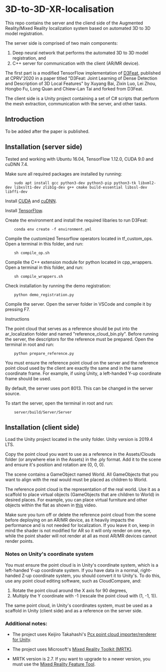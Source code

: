 # 3D-to-3D-XR-localisation
This repo contains the server and the cliend side of the Augmented Reality/Mixed Reality localization system based on automated 3D to 3D model registration.

The server side is comprised of two main components:
1. Deep neural network that performs the automated 3D to 3D model registration, and
2. C++ server for communication with the client (AR/MR device).

The first part is a modified TensorFlow implementation of [D3Feat](https://github.com/XuyangBai/D3Feat), published at CPRV'2020 in a paper titled "D3Feat: Joint Learning of Dense Detection and Description of 3D Local Features" by Xuyang Bai, Zixin Luo, Lei Zhou, Hongbo Fu, Long Quan and Chiew-Lan Tai and forked from D3Feat.

The client side is a Unity project containing a set of C# scripts that perform the mesh extraction, communication with the server, and other tasks.

## Introduction

To be added after the paper is published.

## Installation (server side)

Tested and working with Ubuntu 16.04, TensorFlow 1.12.0, CUDA 9.0 and cuDNN 7.4.

Make sure all required packages are installed by running:

        sudo apt install gcc python3-dev python3-pip python3-tk libxml2-dev libxslt1-dev zlib1g-dev g++ cmake build-essential libssl-dev libffi-dev

Install [CUDA](https://docs.nvidia.com/cuda/cuda-installation-guide-linux/index.html) and [cuDNN](https://docs.nvidia.com/deeplearning/cudnn/install-guide/index.html).

Install [TensorFlow](https://www.tensorflow.org/install/pip).

Create the environment and install the required libaries to run D3Feat:

        conda env create -f environment.yml

Compile the customized Tensorflow operators located in tf_custom_ops. Open a terminal in this folder, and run:

        sh compile_op.sh

Compile the C++ extension module for python located in cpp_wrappers. Open a terminal in this folder, and run:

        sh compile_wrappers.sh

Check installation by running the demo registration:

        python demo_registration.py

Compile the server. Open the server folder in VSCode and compile it by pressing F7.

Instructions

The point cloud that serves as a reference should be put into the ar_localization folder and named "reference_cloud_bin.ply". Before running the server, the descriptors for the reference must be prepared. Open the terminal in root and run:

        python prepare_reference.py

You must ensure the reference point cloud on the server and the reference point cloud used by the client are exactly the same and in the same coordinate frame. For example, if using Unity, a left-handed Y-up coordinate frame should be used.

By default, the server uses port 8013. This can be changed in the server source.

To start the server, open the terminal in root and run:

        server/build/Server/Server

## Installation (client side)

Load the Unity project located in the unity folder. Unity version is 2019.4 LTS.

Copy the point cloud you want to use as a reference in the Assets/Clouds folder (or anywhere else in the Assets) in the .ply format. Add it to the scene and ensure it's position and rotation are (0, 0, 0).

The scene contains a GameObject named World. All GameObjects that you want to align with the real would must be placed as children to World. 

The reference point cloud is the representation of the real world. Use it as a scaffold to place virtual objects (GameObjects that are children to World) in desired places. For example, you can place virtual furniture and other objects within the flat as shown in [this](https://www.youtube.com/watch?v=Vght8jJMfv0&) video.

Make sure you turn off or delete the reference point cloud from the scene before deploying on an AR/MR device, as it heavily impacts the performance and is not needed for localization. If you leave it on, keep in mind the shader is not modified for AR so it will only render on one eye, while the point shader will not render at all as most AR/MR devices cannot render points.

### Notes on Unity's coordinate system

You must ensure the point cloud is in Unity's coordinate system, which is a left-handed Y-up coordinate system. If you have data in a normal, right-handed Z-up coordinate system, you should convert it to Unity's. To do this, use any point cloud editing software, such as CloudCompare, and:

1. Rotate the point cloud around the X axis for 90 degrees,
2. Multiply the Y coordinate with -1 (rescale the point cloud with (1, -1, 1)).

The same point cloud, in Unity's coordinates system, must be used as a scaffold in Unity (client side) and as a reference on the server side.

### Additional notes:

* The project uses Keijiro Takahashi's [Pcx point cloud importer/renderer for Unity](https://github.com/keijiro/Pcx).

* The project uses Microsoft's [Mixed Reality Toolkit (MRTK)](https://github.com/microsoft/MixedRealityToolkit-Unity).

* MRTK version is 2.7. If you want to upgrade to a newer version, you must use the [Mixed Reality Feature Tool](https://docs.microsoft.com/en-us/windows/mixed-reality/develop/unity/welcome-to-mr-feature-tool).
